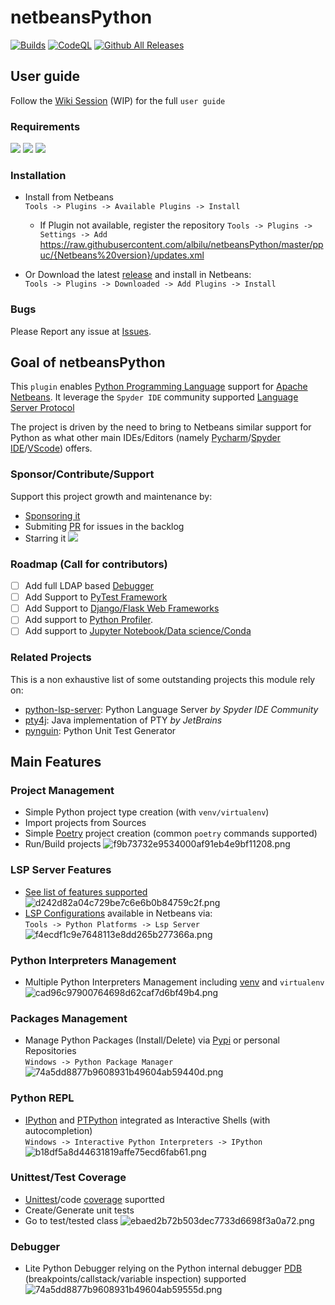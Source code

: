 # netbeansPython

[![Builds](https://github.com/albilu/netbeansPython/actions/workflows/builds.yml/badge.svg?branch=master)](https://github.com/albilu/netbeansPython/actions/workflows/builds.yml) [![CodeQL](https://github.com/albilu/netbeansPython/actions/workflows/codeql.yml/badge.svg?branch=master)](https://github.com/albilu/netbeansPython/actions/workflows/codeql.yml) [![Github All Releases](https://img.shields.io/github/downloads/albilu/netbeansPython/total.svg)]()

## User guide

Follow the [Wiki Session](https://github.com/albilu/netbeansPython/wiki) (WIP) for the full `user guide`

### Requirements

[![](https://img.shields.io/badge/Python-3.8+-green)]() [![](https://img.shields.io/badge/JDK-11+-green)]() [![](https://img.shields.io/badge/Netbeans-13+-green)]()

### Installation

-   Install from Netbeans \
     `Tools -> Plugins -> Available Plugins -> Install`

    -   If Plugin not available, register the repository
        `Tools -> Plugins -> Settings -> Add`
        https://raw.githubusercontent.com/albilu/netbeansPython/master/ppuc/{Netbeans%20version}/updates.xml

-   Or Download the latest [release](https://github.com/albilu/netbeansPython/releases) and install in Netbeans: \
     `Tools -> Plugins -> Downloaded -> Add Plugins -> Install`

### Bugs

Please Report any issue at [Issues](https://github.com/albilu/netbeansPython/issues).

## Goal of netbeansPython

This `plugin` enables [Python Programming Language](https://www.python.org/about/) support for [Apache Netbeans](https://netbeans.apache.org/).
It leverage the `Spyder IDE` community supported [Language Server Protocol](https://github.com/python-lsp/python-lsp-server)

The project is driven by the need to bring to Netbeans similar support for Python as what other main IDEs/Editors (namely [Pycharm](https://www.jetbrains.com/fr-fr/pycharm/)/[Spyder IDE](https://www.spyder-ide.org/)/[VScode](https://code.visualstudio.com/docs/languages/python)) offers.

### Sponsor/Contribute/Support

Support this project growth and maintenance by:

-   [Sponsoring it](https://github.com/sponsors/albilu)
-   Submiting [PR](https://github.com/albilu/netbeansPython/pulls) for issues in the backlog
-   Starring it [![](https://img.shields.io/github/stars/albilu/netbeansPython)]()

### Roadmap (Call for contributors)

-   [ ] Add full LDAP based [Debugger](https://github.com/users/albilu/projects/3?pane=issue&itemId=26372748)
-   [ ] Add Support to [PyTest Framework](https://github.com/users/albilu/projects/3?pane=issue&itemId=26372837)
-   [ ] Add Support to [Django/Flask Web Frameworks](https://github.com/users/albilu/projects/3?pane=issue&itemId=26372901)
-   [ ] Add support to [Python Profiler](https://github.com/users/albilu/projects/3?pane=issue&itemId=26372872).
-   [ ] Add support to [Jupyter Notebook/Data science/Conda](https://github.com/users/albilu/projects/3?pane=issue&itemId=26372936)

### Related Projects

This is a non exhaustive list of some outstanding projects this module rely on:

-   [python-lsp-server](https://github.com/python-lsp/python-lsp-server): Python Language Server _by Spyder IDE Community_
-   [pty4j](https://github.com/JetBrains/pty4j): Java implementation of PTY _by JetBrains_
-   [pynguin](https://github.com/se2p/pynguin): Python Unit Test Generator

## Main Features

### Project Management

-   Simple Python project type creation (with `venv/virtualenv`)
-   Import projects from Sources
-   Simple [Poetry](https://python-poetry.org/) project creation (common `poetry` commands supported)
-   Run/Build projects
    ![f9b73732e9534000af91eb4e9bf11208.png](_resources/f9b73732e9534000af91eb4e9bf11208.png)

### LSP Server Features

-   [See list of features supported](https://github.com/python-lsp/python-lsp-server#lsp-server-features)
    ![d242d82a04c729be7c6e6b0b84759c2f.png](_resources/d242d82a04c729be7c6e6b0b84759c2f.png)
-   [LSP Configurations](https://github.com/python-lsp/python-lsp-server#configuration) available in Netbeans via: \
     `Tools -> Python Platforms -> Lsp Server`
    ![f4ecdf1c9e7648113e8dd265b277366a.png](_resources/f4ecdf1c9e7648113e8dd265b277366a.png)

### Python Interpreters Management

-   Multiple Python Interpreters Management including [venv](https://docs.python.org/3/library/venv.html#venv-def) and `virtualenv`
    ![cad96c97900764698d62caf7d6bf49b4.png](_resources/cad96c97900764698d62caf7d6bf49b4.png)

### Packages Management

-   Manage Python Packages (Install/Delete) via [Pypi](https://pypi.org/) or personal Repositories \
     `Windows -> Python Package Manager`
    ![74a5dd8877b9608931b49604ab59440d.png](_resources/74a5dd8877b9608931b49604ab59440d.png)

### Python REPL

-   [IPython](https://github.com/ipython/ipython) and [PTPython](https://github.com/prompt-toolkit/ptpython) integrated as Interactive Shells (with autocompletion) \
     `Windows -> Interactive Python Interpreters -> IPython`
    ![b18df5a8d44631819affe75ecd6fab61.png](_resources/b18df5a8d44631819affe75ecd6fab61.png)

### Unittest/Test Coverage

-   [Unittest](https://docs.python.org/3/library/unittest.html)/code [coverage](https://coverage.readthedocs.io/en/7.2.2/#) suportted
-   Create/Generate unit tests
-   Go to test/tested class
    ![ebaed2b72b503dec7733d6698f3a0a72.png](_resources/ebaed2b72b503dec7733d6698f3a0a72.png)

### Debugger

-   Lite Python Debugger relying on the Python internal debugger [PDB](https://docs.python.org/3/library/pdb.html) (breakpoints/callstack/variable inspection) supported
    ![74a5dd8877b9608931b49604ab59555d.png](_resources/74a5dd8877b9608931b49604ab59555d.png)
